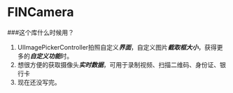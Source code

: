 FINCamera
=========
###这个库什么时候用？
1. UIImagePickerController拍照自定义***界面***，自定义图片***截取框大小***，获得更多的***自定义功能***时。
2. 想很方便的获取摄像头***实时数据***，可用于录制视频、扫描二维码、身份证、银行卡
3. 现在还没写完。
